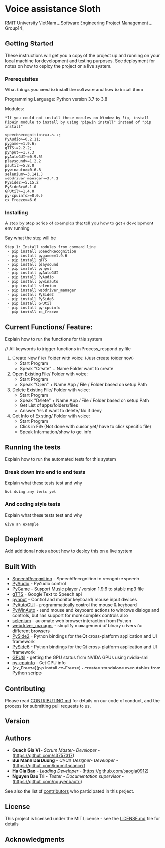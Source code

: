 # Voice assistance Sloth 
RMIT University VietNam _ Software Engineering Project Management _ Group14_

## Getting Started

These instructions will get you a copy of the project up and running on your local machine for development and testing purposes. See deployment for notes on how to deploy the project on a live system.

### Prerequisites

What things you need to install the software and how to install them

Programming Language:
Python version 3.7 to 3.8

Modules:
```
*If you could not install these modules on Window by Pip, install PipWin module to install by using "pipwin install" instead of "pip install" 

SpeechRecognition>=3.8.1;
PyAudio>=0.2.11;
pygame~=1.9.6;
gTTS~=2.2.2;
pynput~=1.7.3
pyAutoGUI~=0.9.52
playsound>=1.2.2
psutil>=5.8.0
pywinauto>=0.6.8
selenium>=3.141.0
webdriver_manager>=3.4.2
PySide2>=5.15.2
PySide6>=6.1.0
GPUtil>=1.4.0
py-cpuinfo>=8.0.0
cx_Freeze>=6.6

```

### Installing

A step by step series of examples that tell you how to get a development env running

Say what the step will be

```
Step 1: Install modules from command line
 - pip install SpeechRecognition 
 - pip install pygame==1.9.6
 - pip install gTTS
 - pip install playsound
 - pip install pynput
 - pip install pyAutoGUI
 - pip install PyAudio
 - pip install pywinauto
 - pip install selenium
 - pip install webdriver_manager
 - pip install PySide2
 - pip install PySide6
 - pip install GPUtil
 - pip install py-cpuinfo
 - pip install cx_Freeze

```

## Current Functions/ Feature: 

Explain how to run the functions for this system

// All keywords to trigger functions in Process_respond.py file
1. Create New File/ Folder with voice: (Just create folder now)
   - Start Program
   - Speak "Create" + Name Folder want to create
2. Open Existing File/ Folder with voice: 
   - Start Program
   - Speak "Open" + Name App / File / Folder based on setup Path
3. Delete Existing File/ Folder with voice: 
   - Start Program
   - Speak "Delete" + Name App / File / Folder based on setup Path
   - Get List of apps/folders/files
   - Answer Yes if want to delete/ No if deny
4. Get Info of Existing/ Folder with voice: 
   - Start Program 
   - Click in File (Not done with cursor yet/ have to click specific file)
   - Speak Information/show to get info 

## Running the tests

Explain how to run the automated tests for this system

### Break down into end to end tests

Explain what these tests test and why

```
Not doing any tests yet
```

### And coding style tests

Explain what these tests test and why

```
Give an example
```

## Deployment

Add additional notes about how to deploy this on a live system

## Built With

* [SpeechRecognition](https://pypi.org/project/SpeechRecognition/) - SpeechRecognition to recognize speech
* [PyAudio](https://pypi.org/project/PyAudio/) - PyAudio control
* [PyGame](https://pypi.org/project/pygame/1.9.6/) - Support Music player / version 1.9.6 to stable mp3 file
* [gTTS](https://pypi.org/project/gTTS/) - Google Text to Speech api
* [pynput](https://pypi.org/project/pynput/) - Control and monitor keyboard/ mouse input devices
* [PyAutoGUI](https://pypi.org/project/PyAutoGUI/) - programmatically control the mouse & keyboard
* [PyWinAuto](https://pypi.org/project/pywinauto/) - send mouse and keyboard actions to windows dialogs and controls, but has support for more complex controls also
* [selenium](https://pypi.org/project/selenium/) - automate web browser interaction from Python
* [webdriver_manager](https://pypi.org/project/webdriver-manager/) - simplify management of binary drivers for different browsers
* [PySide2](https://pypi.org/project/PySide2/) - Python bindings for the Qt cross-platform application and UI framework
* [PySide6](https://pypi.org/project/PySide6/) - Python bindings for the Qt cross-platform application and UI framework
* [GPUtil](https://pypi.org/project/GPUtil/) - getting the GPU status from NVIDA GPUs using nvidia-smi
* [py-cpuinfo](https://pypi.org/project/py-cpuinfo/) - Get CPU info
* [cx_Freeze](pip install cx-Freeze) - creates standalone executables from Python scripts


## Contributing

Please read [CONTRIBUTING.md](https://gist.github.com/PurpleBooth/b24679402957c63ec426) for details on our code of conduct, and the process for submitting pull requests to us.

## Version


## Authors

* **Quach Gia Vi** - *Scrum Master- Developer* - (https://github.com/s3757317)
* **Bui Manh Dai Duong** - *UI/UX Designer- Developer* - (https://github.com/koumi15cancer)
* **Ha Gia Bao** - *Leading Developer* - (https://github.com/baogia0912)
* **Nguyen Bao Tri** - *Tester - Documentation supervisor* - (https://github.com/nguyenbaotri)


See also the list of [contributors](https://github.com/LazySlobs/SEPM-Sloth/graphs/contributors) who participated in this project.

## License

This project is licensed under the MIT License - see the [LICENSE.md](LICENSE.md) file for details

## Acknowledgments

